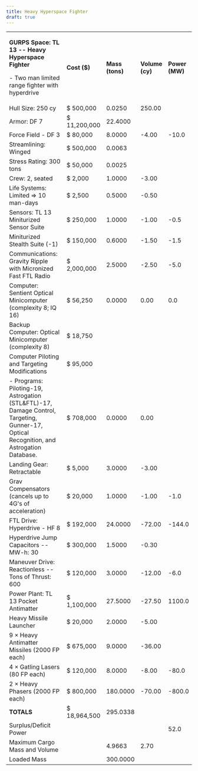 ```yaml
---
title: Heavy Hyperspace Fighter
draft: true
---
```


<table>
<colgroup>
<col style="width: 56%" />
<col style="width: 12%" />
<col style="width: 11%" />
<col style="width: 11%" />
<col style="width: 7%" />
</colgroup>
<tbody>
<tr class="odd">
<td><p><strong>GURPS Space: TL 13 -- Heavy Hyperspace
Fighter</strong></p>
<p>- Two man limited range fighter with hyperdrive</p></td>
<td><strong>Cost ($)</strong></td>
<td><strong>Mass (tons)</strong></td>
<td><strong>Volume (cy)</strong></td>
<td><strong>Power (MW)</strong></td>
</tr>
<tr class="even">
<td>Hull Size: 250 cy</td>
<td>$ 500,000</td>
<td>0.0250</td>
<td>250.00</td>
<td></td>
</tr>
<tr class="odd">
<td>Armor: DF 7</td>
<td>$ 11,200,000</td>
<td>22.4000</td>
<td></td>
<td></td>
</tr>
<tr class="even">
<td>Force Field - DF 3</td>
<td>$ 80,000</td>
<td>8.0000</td>
<td>-4.00</td>
<td>-10.0</td>
</tr>
<tr class="odd">
<td>Streamlining: Winged</td>
<td>$ 500,000</td>
<td>0.0063</td>
<td></td>
<td></td>
</tr>
<tr class="even">
<td>Stress Rating: 300 tons</td>
<td>$ 50,000</td>
<td>0.0025</td>
<td></td>
<td></td>
</tr>
<tr class="odd">
<td>Crew: 2, seated</td>
<td>$ 2,000</td>
<td>1.0000</td>
<td>-3.00</td>
<td></td>
</tr>
<tr class="even">
<td>Life Systems: Limited =&gt; 10 man-days</td>
<td>$ 2,500</td>
<td>0.5000</td>
<td>-0.50</td>
<td></td>
</tr>
<tr class="odd">
<td>Sensors: TL 13 Miniturized Sensor Suite</td>
<td>$ 250,000</td>
<td>1.0000</td>
<td>-1.00</td>
<td>-0.5</td>
</tr>
<tr class="even">
<td>Miniturized Stealth Suite (-1)</td>
<td>$ 150,000</td>
<td>0.6000</td>
<td>-1.50</td>
<td>-1.5</td>
</tr>
<tr class="odd">
<td>Communications: Gravity Ripple with Micronized Fast FTL Radio</td>
<td>$ 2,000,000</td>
<td>2.5000</td>
<td>-2.50</td>
<td>-5.0</td>
</tr>
<tr class="even">
<td>Computer: Sentient Optical Minicomputer (complexity 8; IQ 16)</td>
<td>$ 56,250</td>
<td>0.0000</td>
<td>0.00</td>
<td>0.0</td>
</tr>
<tr class="odd">
<td>Backup Computer: Optical Minicomputer (complexity 8)</td>
<td>$ 18,750</td>
<td></td>
<td></td>
<td></td>
</tr>
<tr class="even">
<td>Computer Piloting and Targeting Modifications</td>
<td>$ 95,000</td>
<td></td>
<td></td>
<td></td>
</tr>
<tr class="odd">
<td>- Programs: Piloting-19, Astrogation (STL&amp;FTL)-17, Damage
Control, Targeting, Gunner-17, Optical Recognition, and Astrogation
Database.</td>
<td>$ 708,000</td>
<td>0.0000</td>
<td>0.00</td>
<td></td>
</tr>
<tr class="even">
<td>Landing Gear: Retractable</td>
<td>$ 5,000</td>
<td>3.0000</td>
<td>-3.00</td>
<td></td>
</tr>
<tr class="odd">
<td>Grav Compensators (cancels up to 4G's of acceleration)</td>
<td>$ 20,000</td>
<td>1.0000</td>
<td>-1.00</td>
<td>-1.0</td>
</tr>
<tr class="even">
<td>FTL Drive: Hyperdrive - HF 8</td>
<td>$ 192,000</td>
<td>24.0000</td>
<td>-72.00</td>
<td>-144.0</td>
</tr>
<tr class="odd">
<td>Hyperdrive Jump Capacitors -- MW-h: 30</td>
<td>$ 300,000</td>
<td>1.5000</td>
<td>-0.30</td>
<td></td>
</tr>
<tr class="even">
<td>Maneuver Drive: Reactionless -- Tons of Thrust: 600</td>
<td>$ 120,000</td>
<td>3.0000</td>
<td>-12.00</td>
<td>-6.0</td>
</tr>
<tr class="odd">
<td>Power Plant: TL 13 Pocket Antimatter</td>
<td>$ 1,100,000</td>
<td>27.5000</td>
<td>-27.50</td>
<td>1100.0</td>
</tr>
<tr class="even">
<td>Heavy Missile Launcher</td>
<td>$ 20,000</td>
<td>2.0000</td>
<td>-5.00</td>
<td></td>
</tr>
<tr class="odd">
<td>9 × Heavy Antimatter Missiles (2000 FP each)</td>
<td>$ 675,000</td>
<td>9.0000</td>
<td>-36.00</td>
<td></td>
</tr>
<tr class="even">
<td>4 × Gatling Lasers (80 FP each)</td>
<td>$ 120,000</td>
<td>8.0000</td>
<td>-8.00</td>
<td>-80.0</td>
</tr>
<tr class="odd">
<td>2 × Heavy Phasers (2000 FP each)</td>
<td>$ 800,000</td>
<td>180.0000</td>
<td>-70.00</td>
<td>-800.0</td>
</tr>
<tr class="even">
<td><strong>TOTALS</strong></td>
<td>$ 18,964,500</td>
<td>295.0338</td>
<td></td>
<td></td>
</tr>
<tr class="odd">
<td>Surplus/Deficit Power</td>
<td></td>
<td></td>
<td></td>
<td>52.0</td>
</tr>
<tr class="even">
<td>Maximum Cargo Mass and Volume</td>
<td></td>
<td>4.9663</td>
<td>2.70</td>
<td></td>
</tr>
<tr class="odd">
<td>Loaded Mass</td>
<td></td>
<td>300.0000</td>
<td></td>
<td></td>
</tr>
</tbody>
</table>

